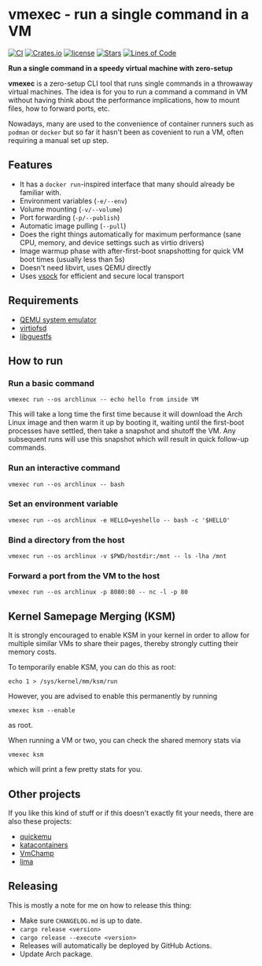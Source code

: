 # vmexec - run a single command in a VM

[![CI](https://github.com/svenstaro/vmexec/workflows/CI/badge.svg)](https://github.com/svenstaro/vmexec/actions)
[![Crates.io](https://img.shields.io/crates/v/vmexec.svg)](https://crates.io/crates/vmexec)
[![license](http://img.shields.io/badge/license-MIT-blue.svg)](https://github.com/svenstaro/vmexec/blob/master/LICENSE)
[![Stars](https://img.shields.io/github/stars/svenstaro/vmexec.svg)](https://github.com/svenstaro/vmexec/stargazers)
[![Lines of Code](https://tokei.rs/b1/github/svenstaro/vmexec)](https://github.com/svenstaro/vmexec)

**Run a single command in a speedy virtual machine with zero-setup**

**vmexec** is a zero-setup CLI tool that runs single commands in a throwaway virtual machines.
The idea is for you to run a command a command in VM without having think about the performance implications, how to mount files, how to forward ports, etc.

Nowadays, many are used to the convenience of container runners such as `podman` or `docker` but so far it hasn't been as covenient to run a VM, often requiring a manual set up step.

## Features

- It has a `docker run`-inspired interface that many should already be familiar with.
- Environment variables (`-e/--env`)
- Volume mounting (`-v/--volume`)
- Port forwarding (`-p/--publish`)
- Automatic image pulling (`--pull`)
- Does the right things automatically for maximum performance (sane CPU, memory, and device settings such as virtio drivers)
- Image warmup phase with after-first-boot snapshotting for quick VM boot times (usually less than 5s)
- Doesn't need libvirt, uses QEMU directly
- Uses [vsock](https://man7.org/linux/man-pages/man7/vsock.7.html) for efficient and secure local transport

## Requirements

- [QEMU system emulator](https://www.qemu.org/)
- [virtiofsd](https://gitlab.com/virtio-fs/virtiofsd)
- [libguestfs](https://libguestfs.org/)

## How to run

### Run a basic command

    vmexec run --os archlinux -- echo hello from inside VM

This will take a long time the first time because it will download the Arch
Linux image and then warm it up by booting it, waiting until the first-boot
processes have settled, then take a snapshot and shutoff the VM. Any subsequent
runs will use this snapshot which will result in quick follow-up commands.

### Run an interactive command

    vmexec run --os archlinux -- bash

### Set an environment variable

    vmexec run --os archlinux -e HELLO=yeshello -- bash -c '$HELLO'

### Bind a directory from the host

    vmexec run --os archlinux -v $PWD/hostdir:/mnt -- ls -lha /mnt

### Forward a port from the VM to the host

    vmexec run --os archlinux -p 8080:80 -- nc -l -p 80

## Kernel Samepage Merging (KSM)

It is strongly encouraged to enable KSM in your kernel in order to allow for
multiple similar VMs to share their pages, thereby strongly cutting their
memory costs.

To temporarily enable KSM, you can do this as root:

    echo 1 > /sys/kernel/mm/ksm/run

However, you are advised to enable this permanently by running

    vmexec ksm --enable

as root.

When running a VM or two, you can check the shared memory stats via

    vmexec ksm

which will print a few pretty stats for you.

## Other projects

If you like this kind of stuff or if this doesn't exactly fit your needs, there are also these projects:

- [quickemu](https://github.com/quickemu-project/quickemu)
- [katacontainers](https://katacontainers.io/)
- [VmChamp](https://github.com/wubbl0rz/VmChamp)
- [lima](https://github.com/lima-vm/lima)

## Releasing

This is mostly a note for me on how to release this thing:

- Make sure `CHANGELOG.md` is up to date.
- `cargo release <version>`
- `cargo release --execute <version>`
- Releases will automatically be deployed by GitHub Actions.
- Update Arch package.
